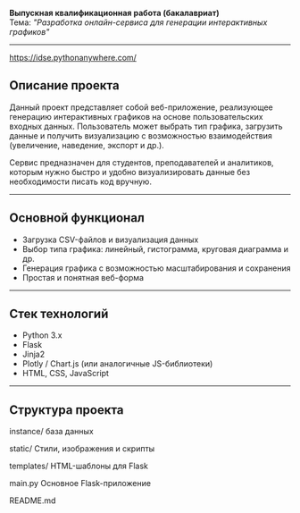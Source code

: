 **Выпускная квалификационная работа (бакалавриат)**  
Тема: *"Разработка онлайн-сервиса для генерации интерактивных графиков"*

---

https://idse.pythonanywhere.com/

## Описание проекта

Данный проект представляет собой веб-приложение, реализующее генерацию интерактивных графиков на основе пользовательских входных данных. Пользователь может выбрать тип графика, загрузить данные и получить визуализацию с возможностью взаимодействия (увеличение, наведение, экспорт и др.).

Сервис предназначен для студентов, преподавателей и аналитиков, которым нужно быстро и удобно визуализировать данные без необходимости писать код вручную.

---

## Основной функционал

- Загрузка CSV-файлов и визуализация данных
- Выбор типа графика: линейный, гистограмма, круговая диаграмма и др.
- Генерация графика с возможностью масштабирования и сохранения
- Простая и понятная веб-форма

---

## Стек технологий

- Python 3.x
- Flask
- Jinja2
- Plotly / Chart.js (или аналогичные JS-библиотеки)
- HTML, CSS, JavaScript

---

## Структура проекта

instance/ база данных

static/ Стили, изображения и скрипты

templates/ HTML-шаблоны для Flask

main.py Основное Flask-приложение

README.md
